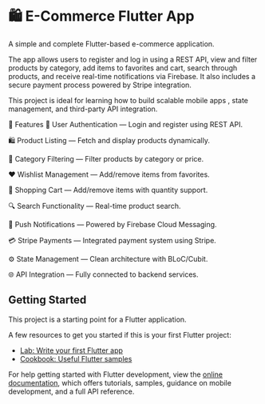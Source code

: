 # 🛍️ E-Commerce Flutter App

A simple and complete Flutter-based e-commerce application.

The app allows users to register and log in using a REST API, view and filter products by category, add items to favorites and cart, search through products, and receive real-time notifications via Firebase. It also includes a secure payment process powered by Stripe integration.

This project is ideal for learning how to build scalable mobile apps , state management, and third-party API integration.

📱 Features
🔐 User Authentication — Login and register using REST API.

🛍️ Product Listing — Fetch and display products dynamically.

🧭 Category Filtering — Filter products by category or price.

❤️ Wishlist Management — Add/remove items from favorites.

🛒 Shopping Cart — Add/remove items with quantity support.

🔍 Search Functionality — Real-time product search.

🔔 Push Notifications — Powered by Firebase Cloud Messaging.

💳 Stripe Payments — Integrated payment system using Stripe.

⚙️ State Management — Clean architecture with BLoC/Cubit.

🌐 API Integration — Fully connected to backend services.



## Getting Started

This project is a starting point for a Flutter application.

A few resources to get you started if this is your first Flutter project:

- [Lab: Write your first Flutter app](https://docs.flutter.dev/get-started/codelab)
- [Cookbook: Useful Flutter samples](https://docs.flutter.dev/cookbook)

For help getting started with Flutter development, view the
[online documentation](https://docs.flutter.dev/), which offers tutorials,
samples, guidance on mobile development, and a full API reference.
